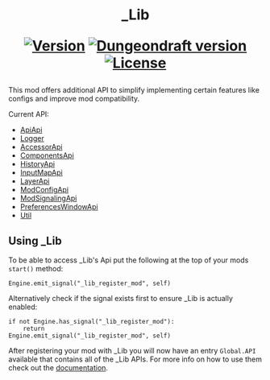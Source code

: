 <h1 align="center">
_Lib<br>

<a href="https://github.com/CreepyCre/_Lib"><img src="https://img.shields.io/badge/dynamic/json?color=informational&label=version&query=%24.version&url=https%3A%2F%2Fraw.githubusercontent.com%2FCreepyCre%2F_Lib%2Fmaster%2F_Lib%2Fscripts%2Ftools%2F_Lib.ddmod%3Fcallback%3D%3F" alt="Version"></a>
<a href="https://dungeondraft.net/"><img src="https://img.shields.io/badge/dynamic/json?color=blueviolet&label=Dungeondraft&query=%24.dd_version&url=https%3A%2F%2Fraw.githubusercontent.com%2FCreepyCre%2F_Lib%2Fmaster%2F_Lib%2Fscripts%2Ftools%2F_Lib.ddmod%3Fcallback%3D%3F" alt="Dungeondraft version"></a>
<a href="https://github.com/CreepyCre/_Lib/blob/master/LICENSE"><img src="https://img.shields.io/github/license/CreepyCre/_Lib?color=900c3f" alt="License"></a>
</h1>

This mod offers additional API to simplify implementing certain features like configs and improve mod compatibility.

Current API:
- [ApiApi](https://creepycre.github.io/_Lib/ApiApi/)
- [Logger](https://creepycre.github.io/_Lib/Logger/)
- [AccessorApi](https://creepycre.github.io/_Lib/AccessorApi/)
- [ComponentsApi](https://creepycre.github.io/_Lib/ComponentsApi/)
- [HistoryApi](https://creepycre.github.io/_Lib/HistoryApi/)
- [InputMapApi](https://creepycre.github.io/_Lib/InputMapApi/)
- [LayerApi](https://creepycre.github.io/_Lib/LayerApi/)
- [ModConfigApi](https://creepycre.github.io/_Lib/ModConfigApi/)
- [ModSignalingApi](https://creepycre.github.io/_Lib/ModSignalingApi/)
- [PreferencesWindowApi](https://creepycre.github.io/_Lib/PreferencesWindowApi/)
- [Util](https://creepycre.github.io/_Lib/Util/)

## Using _Lib
To be able to access _Lib's Api put the following at the top of your mods `start()` method:
```gdscript
Engine.emit_signal("_lib_register_mod", self)
```
Alternatively check if the signal exists first to ensure _Lib is actually enabled:
```gdscript
if not Engine.has_signal("_lib_register_mod"):
    return
Engine.emit_signal("_lib_register_mod", self)
```

After registering your mod with _Lib you will now have an entry `Global.API` available that contains all of the _Lib APIs. For more info on how to use them check out the [documentation](https://creepycre.github.io/_Lib/).
